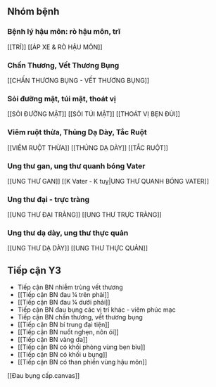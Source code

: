 ## Nhóm bệnh
### Bệnh lý hậu môn: rò hậu môn, trĩ
[[TRĨ]]
[[ÁP XE & RÒ HẬU MÔN]]
### Chấn Thương, Vết Thương Bụng
[[CHẤN THƯƠNG BỤNG - VẾT THƯƠNG BỤNG]]
### Sỏi đường mật, túi mật, thoát vị
[[SỎI ĐƯỜNG MẬT]]
[[SỎI TÚI MẬT]]
[[THOÁT VỊ BẸN ĐÙI]]
### Viêm ruột thừa, Thủng Dạ Dày, Tắc Ruột
[[VIÊM RUỘT THỪA]]
[[THỦNG DẠ DÀY]]
[[TẮC RUỘT]]
### Ung thư gan, ung thư quanh bóng Vater
[[UNG THƯ GAN]]
[[K Vater - K tuỵ|UNG THƯ QUANH BÓNG VATER]]
### Ung thư đại - trực tràng
[[UNG THƯ ĐẠI TRÀNG]]
[[UNG THƯ TRỰC TRÀNG]]
### Ung thư dạ dày, ung thư thực quản
[[UNG THƯ DẠ DÀY]]
[[UNG THƯ THỰC QUẢN]]

## Tiếp cận Y3
- Tiếp cận BN nhiễm trùng vết thương
- [[Tiếp cận BN đau ¼ trên phải]]
- [[Tiếp cận BN đau ¼ dưới phải]]
- Tiếp cận BN đau bụng các vị trí khác - viêm phúc mạc
- Tiếp cận BN chấn thương, vết thương bụng
- [[Tiếp cận BN bí trung đại tiện]]
- [[Tiếp cận BN nuốt nghẹn, nôn ói]]
- [[Tiếp cận BN vàng da]]
- [[Tiếp cận BN có khối phòng vùng bẹn bìu]]
- [[Tiếp cận BN có khối u bụng]]
- [[Tiếp cận BN có than phiền vùng hậu môn]]


[[Đau bụng cấp.canvas]]

